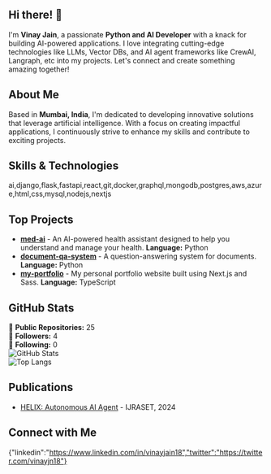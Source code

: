 ## Hi there! 👋

I'm **Vinay Jain**, a passionate **Python and AI Developer** with a knack for building AI-powered applications. I love integrating cutting-edge technologies like LLMs, Vector DBs, and AI agent frameworks like CrewAI, Langraph, etc into my projects. Let's connect and create something amazing together!

## About Me

Based in **Mumbai, India**, I'm dedicated to developing innovative solutions that leverage artificial intelligence. With a focus on creating impactful applications, I continuously strive to enhance my skills and contribute to exciting projects.

## Skills & Technologies

ai,django,flask,fastapi,react,git,docker,graphql,mongodb,postgres,aws,azure,html,css,mysql,nodejs,nextjs

## Top Projects

- [**med-ai**](https://github.com/vinayjain18/med-ai) - An AI-powered health assistant designed to help you understand and manage your health. **Language:** Python
- [**document-qa-system**](https://github.com/vinayjain18/document-qa-system) - A question-answering system for documents. **Language:** Python
- [**my-portfolio**](https://github.com/vinayjain18/my-portfolio) - My personal portfolio website built using Next.js and Sass. **Language:** TypeScript

## GitHub Stats

🔭 **Public Repositories:** 25  
👥 **Followers:** 4  
👤 **Following:** 0  
![GitHub Stats](https://github-readme-stats.vercel.app/api?username=vinayjain18&show_icons=true&theme=radical)  
![Top Langs](https://github-readme-stats.vercel.app/api/top-langs/?username=vinayjain18&layout=compact&theme=radical)

## Publications

- [HELIX: Autonomous AI Agent](https://www.ijraset.com/best-journal/helix-autonomous-ai-agent) - IJRASET, 2024

## Connect with Me

{"linkedin":"https://www.linkedin.com/in/vinayjain18","twitter":"https://twitter.com/vinayjn18"}

